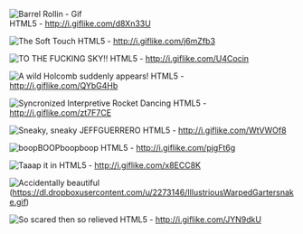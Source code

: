 ![Barrel Rollin - Gif](http://i.giflike.com/d8Xn33U.gif)  
HTML5 - http://i.giflike.com/d8Xn33U

![The Soft Touch](http://i.giflike.com/j6mZfb3.gif)
HTML5 - http://i.giflike.com/j6mZfb3

![TO THE FUCKING SKY!!](http://i.giflike.com/U4Cocin.gif)
HTML5 - http://i.giflike.com/U4Cocin

![A wild Holcomb suddenly appears!](http://i.giflike.com/QYbG4Hb.gif)
HTML5 - http://i.giflike.com/QYbG4Hb

![Syncronized Interpretive Rocket Dancing](http://i.giflike.com/zt7F7CE.gif)
HTML5 - http://i.giflike.com/zt7F7CE

![Sneaky, sneaky JEFFGUERRERO](http://i.giflike.com/WtVWOf8.gif)
HTML5 - http://i.giflike.com/WtVWOf8

![boopBOOPboopboop](http://i.giflike.com/pjgFt6g.gif)
HTML5 - http://i.giflike.com/pjgFt6g

![Taaap it in](http://i.giflike.com/x8ECC8K.gif)
HTML5 - http://i.giflike.com/x8ECC8K

![Accidentally beautiful](http://gfycat.com/IllustriousWarpedGartersnake)(https://dl.dropboxusercontent.com/u/2273146/IllustriousWarpedGartersnake.gif)

![So scared then so relieved](http://i.giflike.com/JYN9dkU.gif)
HTML5 - http://i.giflike.com/JYN9dkU
